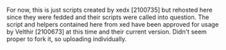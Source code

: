 For now, this is just scripts created by xedx [2100735] but rehosted here since they were fedded and their scripts were called into question. The script and helpers contained here from xed have been approved for usage by Velthir [2100673] at this time and their current version. Didn't seem proper to fork it, so uploading individually.
